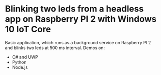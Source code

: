# Blinking two leds from a headless app on Raspberry PI 2 with Windows 10 IoT Core

Basic application, which runs as a background service on Raspberry PI 2 and blinks two leds at 500 ms interval.
Demos on:
- C# and UWP
- Python
- Node.js
